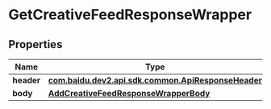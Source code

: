 

# GetCreativeFeedResponseWrapper


## Properties

Name | Type | Description | Notes
------------ | ------------- | ------------- | -------------
**header** | [**com.baidu.dev2.api.sdk.common.ApiResponseHeader**](com.baidu.dev2.api.sdk.common.ApiResponseHeader.md) |  |  [optional]
**body** | [**AddCreativeFeedResponseWrapperBody**](AddCreativeFeedResponseWrapperBody.md) |  |  [optional]



